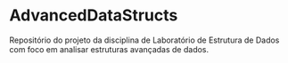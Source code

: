 # AdvancedDataStructs
Repositório do projeto da disciplina de Laboratório de Estrutura de Dados com foco em analisar estruturas avançadas de dados.
